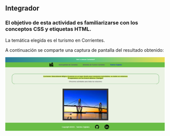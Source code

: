 ## Integrador

### El objetivo de esta actividad es familiarizarse con los conceptos CSS y etiquetas HTML.

La temática elegida es el turismo en Corrientes.

A continuación se comparte una captura de pantalla del resultado obtenido:

<img src="captura_integrador.png" alt="Captura trabajo integrador" />
